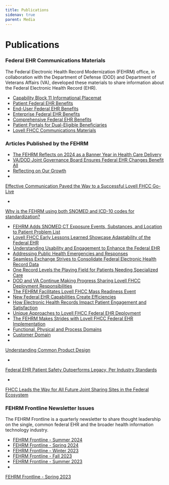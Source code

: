 ```yaml
---
title: Publications
sidenav: true
parent: Media
---
```

# Publications

### Federal EHR Communications Materials

The Federal Electronic Health Record Modernization (FEHRM) office, in collaboration with the Department of Defense (DOD) and Department of Veterans Affairs (VA), developed these materials to share information about the Federal Electronic Health Record (EHR).

- [Capability Block 11 Informational Placemat](/images/FEHR-Enhancements-in-Capability-Block-11_081924_508ed.pdf)
- [Patient Federal EHR Benefits](/images/Federal_EHR_Patient_Benefits_508ed.pdf)
- [End-User Federal EHR Benefits](/images/Federal_EHR_End_User_Benefits_508ed.pdf)
- [Enterprise Federal EHR Benefits](/images/Federal_EHR_Enterprise_Benefits_508ed.pdf)
- [Comprehensive Federal EHR Benefits](/images/Federal_EHR_Comprehensive_Benefits_508ed.pdf)
- [Patient Portals for Dual-Eligible Beneficiaries](https://www.fehrm.gov/images/lovell-fhcc-patient-portals-2-pager_122823_v2_508ed.pdf)
- [Lovell FHCC Communications Materials](https://www.fehrm.gov/lovell-fhcc-communications-materials)

### Articles Published by the FEHRM

- [The FEHRM Reflects on 2024 as a Banner Year in Health Care Delivery](https://www.linkedin.com/pulse/fehrm-reflects-2024-banner-year-health-care-delivery-fehrm-oijze/?trackingId=fMAwSmcuylpF25m4U32CeQ%3D%3D)
- [VA/DOD Joint Governance Board Ensures Federal EHR Changes Benefit All](https://www.linkedin.com/pulse/vadod-joint-governance-board-ensures-federal-ehr-changes-benefit-jypye/?trackingId=eFwF93eL0u1Xq1uXBy2ZtQ%3D%3D)
- [Reflecting on Our Growth](https://www.linkedin.com/pulse/reflecting-our-growth-fehrm-m1doe/?trackingId=JYzF1K3fQNoFy8Nvy2jRnA%3D%3D)
- 
[Effective Communication Paved the Way to a Successful Lovell FHCC Go-Live](https://www.linkedin.com/pulse/effective-communication-paved-way-successful-lovell-fhcc-go-live-fkz9e/?trackingId=9z2PM91TffE3oiI8x9Spyg%3D%3D)

- 
[Why is the FEHRM using both SNOMED and ICD-10 codes for standardization?](https://www.linkedin.com/pulse/why-fehrm-using-both-snomed-icd-10-codes-standardization-fehrm-ky9se/?trackingId=KrZbKWPyJimq4lOCzGOtPA%3D%3D)

- [FEHRM Adds SNOMED CT Exposure Events, Substances, and Location to Patient Problem List](https://www.linkedin.com/pulse/fehrm-adds-snomed-ct-exposure-events-substances-location-patient-ynthf/?trackingId=bgrxDUMECsplMImwmjXzSg%3D%3D)
- [Lovell FHCC Early Lessons Learned Showcase Adaptability of the Federal EHR](https://www.linkedin.com/pulse/lovell-fhcc-early-lessons-learned-showcase-adaptability-federal-1oo7e/?trackingId=E7vxhDIzn%2Fd8mOLpxCHveQ%3D%3D)
- [Understanding Usability and Engagement to Enhance the Federal EHR](https://www.linkedin.com/pulse/understanding-usability-engagement-enhance-federal-ehr-fehrm-gyw3e/?trackingId=XfqZjTn%2FMbWZ2UYn4Uz63A%3D%3D)
- [Addressing Public Health Emergencies and Responses](https://www.linkedin.com/pulse/addressing-public-health-emergencies-responses-fehrm-tmssf/?trackingId=WifZ%2Bxz2Z4FviqAMus2xQg%3D%3D)
- [Seamless Exchange Strives to Consolidate Federal Electronic Health Record Data](https://www.linkedin.com/pulse/seamless-exchange-strives-consolidate-federal-electronic-health-9yasf/?trackingId=VCq8A05I4tFKXHVYMrbYLA%3D%3D)
- [One Record Levels the Playing Field for Patients Needing Specialized Care](https://www.linkedin.com/pulse/one-record-levels-playing-field-patients-needing-specialized-care-ybkne%3FtrackingId=5ThTwmwaTe%252B0zvAPNxUvGg%253D%253D/?trackingId=drNxzyr4S4aBHzjt8rDUhQ%3D%3D)
- [DOD and VA Continue Making Progress Sharing Lovell FHCC Deployment Responsibilities](https://www.linkedin.com/pulse/dod-va-continue-making-progress-sharing-lovell-fhcc-deployment-responsibilities-vgqlf%3FtrackingId=%252FH62NnfLQNG%252FK1LVbA0Czw%253D%253D/?trackingId=%2FegvrqogQ16jWU8J5%2Buc%2FA%3D%3D)
- [The FEHRM Facilitates Lovell FHCC Mass Readiness Event](https://www.linkedin.com/pulse/fehrm-facilitates-lovell-fhcc-mass-readiness-event-fehrm-7vbec%3FtrackingId=1wGE1hhrRVyrI6e83NH%252FFQ%253D%253D/?trackingId=xi%2F4Wz5CS2Wllq%2BpdbYHyA%3D%3D)
- [New Federal EHR Capabilities Create Efficiencies](https://www.linkedin.com/pulse/new-federal-ehr-capabilities-create-efficiencies-fehrm?trackingId=yFmUueLhuYC7%2FgrBEupiJQ%3D%3D)
- [How Electronic Health Records Impact Patient Engagement and Satisfaction](https://www.linkedin.com/pulse/how-electronic-health-records-impact-patient-engagement-satisfaction?trackingId=QPeUcL1N54pe3F13DPaQJA%3D%3D)
- [Unique Approaches to Lovell FHCC Federal EHR Deployment](https://www.linkedin.com/pulse/unique-approaches-lovell-fhcc-federal-ehr-deployment-fehrm?trackingId=PLu2%2FBnP8efexedzAsI9vA%3D%3D)
- [The FEHRM Makes Strides with Lovell FHCC Federal EHR Implementation](https://www.linkedin.com/pulse/fehrm-makes-strides-lovell-fhcc-federal-ehr-implementation-fehrm?trackingId=Wp%2F%2BHMZCEO8mHNl9Dh8cdQ%3D%3D)
- [Functional, Physical and Process Domains](https://www.linkedin.com/pulse/functional-physical-process-domains-fehrm?trackingId=Y7VHDbd8mSQe%2Faa%2FI3zyNQ%3D%3D)
- [Customer Domain](https://www.linkedin.com/pulse/customer-domain-fehrm?trackingId=pEDe4fyVtgZzNtSUzguR1g%3D%3D)
- 
[Understanding Common Product Design](https://www.linkedin.com/pulse/understanding-common-product-design-fehrm?trackingId=i1o2EKEcrS%2B20Bgz3uBHjw%3D%3D)

- 
[Federal EHR Patient Safety Outperforms Legacy, Per Industry Standards](https://www.health.mil/News/Articles/2023/03/07/Federal-EHR-Patient-Safety-Outperforms-Legacy-Per-Industry-Standards)

- 
[FHCC Leads the Way for All Future Joint Sharing Sites in the Federal Ecosystem](https://www.linkedin.com/pulse/fhcc-leads-way-all-future-joint-sharing-sites-federal-ecosystem-?trackingId=2Adw2xVeo1nvbI20iXuBqA%3D%3D)


### FEHRM Frontline Newsletter Issues

The FEHRM Frontline is a quarterly newsletter to share thought leadership on the single, common federal EHR and the broader health information technology industry.

- [FEHRM Frontline - Summer 2024](https://new.express.adobe.com/webpage/plVLQDeEtWRBf)
- [FEHRM Frontline - Spring 2024](https://new.express.adobe.com/webpage/IrBWEVM85HJ46)
- [FEHRM Frontline - Winter 2023](https://new.express.adobe.com/webpage/LI2Jy6s8fjXic)
- [FEHRM Frontline - Fall 2023](https://new.express.adobe.com/webpage/qHfQrSLIwnXN6)
- [FEHRM Frontline - Summer 2023](https://express.adobe.com/page/ggXjQQPZMnsZ3/)
- 


[F﻿EHRM Frontline - Spring 2023](/images/fehrmfrontline_spring2023_issue-2_final_508.pdf)
